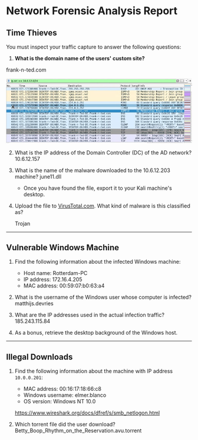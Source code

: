 # Network Forensic Analysis Report

## Time Thieves 
You must inspect your traffic capture to answer the following questions:

1. **What is the domain name of the users' custom site?**

frank-n-ted.com

![time_thieves_1.JPG](time_thieves_1.JPG)

2. What is the IP address of the Domain Controller (DC) of the AD network?
10.6.12.157

3. What is the name of the malware downloaded to the 10.6.12.203 machine?
   june11.dll
   - Once you have found the file, export it to your Kali machine's desktop.

4. Upload the file to [VirusTotal.com](https://www.virustotal.com/gui/). What kind of malware is this classified as?

   Trojan
---

## Vulnerable Windows Machine

1. Find the following information about the infected Windows machine:
    - Host name: Rotterdam-PC
    - IP address: 172.16.4.205
    - MAC address: 00:59:07:b0:63:a4
    
2. What is the username of the Windows user whose computer is infected?
   matthijs.devries
   
3. What are the IP addresses used in the actual infection traffic?
   185.243.115.84
   
4. As a bonus, retrieve the desktop background of the Windows host.

---

## Illegal Downloads

1. Find the following information about the machine with IP address `10.0.0.201`:
    - MAC address: 00:16:17:18:66:c8
    - Windows username: elmer.blanco
    - OS version: Windows NT 10.0

   https://www.wireshark.org/docs/dfref/s/smb_netlogon.html

2. Which torrent file did the user download?
    Betty_Boop_Rhythm_on_the_Reservation.avu.torrent
